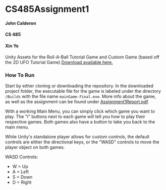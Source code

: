 # CS485Assignment1
#### John Calderon
#### CS 485
#### Xin Ye

Unity Assets for the Roll-A-Ball Tutorial Game and Custom Game (based off the 2D UFO Tutorial Game)
[Download available here.](https://drive.google.com/file/d/1V3sDn8STnU82R-t25-Apg6lcw6JkDzeX/view?usp=sharing)

### How To Run
Start by either cloning or downloading the repository.
In the downloaded project folder, the executable file for the game is labeled under the directory `/Builds` with the file name `mainGame-Final.exe`.
More info about the game, as well as the assignment can be found under [Assignment1Report.pdf](Assignment1Report.pdf).

With a working Main Menu, you can simply click which game you want to play. The "i" buttons next to each game will tell you how to play their respective games. Both games also have a button to take you back to the main menu.

While Unity's standalone player allows for custom controls, the default controls are either the directional keys, or the "WASD" controls to move the player object on both games.

WASD Controls:
- W = Up
- A = Left
- S = Down
- D = Right
